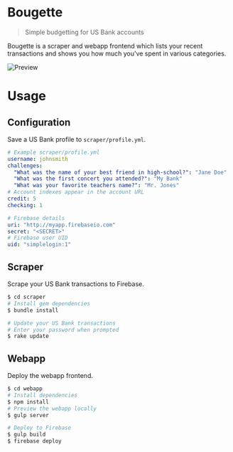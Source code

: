# Bougette

> Simple budgetting for US Bank accounts

Bougette is a scraper and webapp frontend which lists your recent transactions and shows you how much you've spent in various categories.

![Preview](https://raw.github.com/s3ththompson/bougette/master/preview.png)

# Usage

## Configuration

Save a US Bank profile to `scraper/profile.yml`.

```yaml
# Example scraper/profile.yml
username: johnsmith
challenges:
  "What was the name of your best friend in high-school?": "Jane Doe"
  "What was the first concert you attended?": "My Bank"
  "What was your favorite teachers name?": "Mr. Jones"
# Account indexes appear in the account URL
credit: 5
checking: 1

# Firebase details
uri: "http://myapp.firebaseio.com"
secret: "<SECRET>"
# Firebase user UID
uid: "simplelogin:1"
```

## Scraper

Scrape your US Bank transactions to Firebase.

```sh
$ cd scraper
# Install gem dependencies
$ bundle install

# Update your US Bank transactions
# Enter your password when prompted
$ rake update
```

## Webapp

Deploy the webapp frontend.

```sh
$ cd webapp
# Install dependencies
$ npm install
# Preview the webapp locally
$ gulp server

# Deploy to Firebase
$ gulp build
$ firebase deploy
```